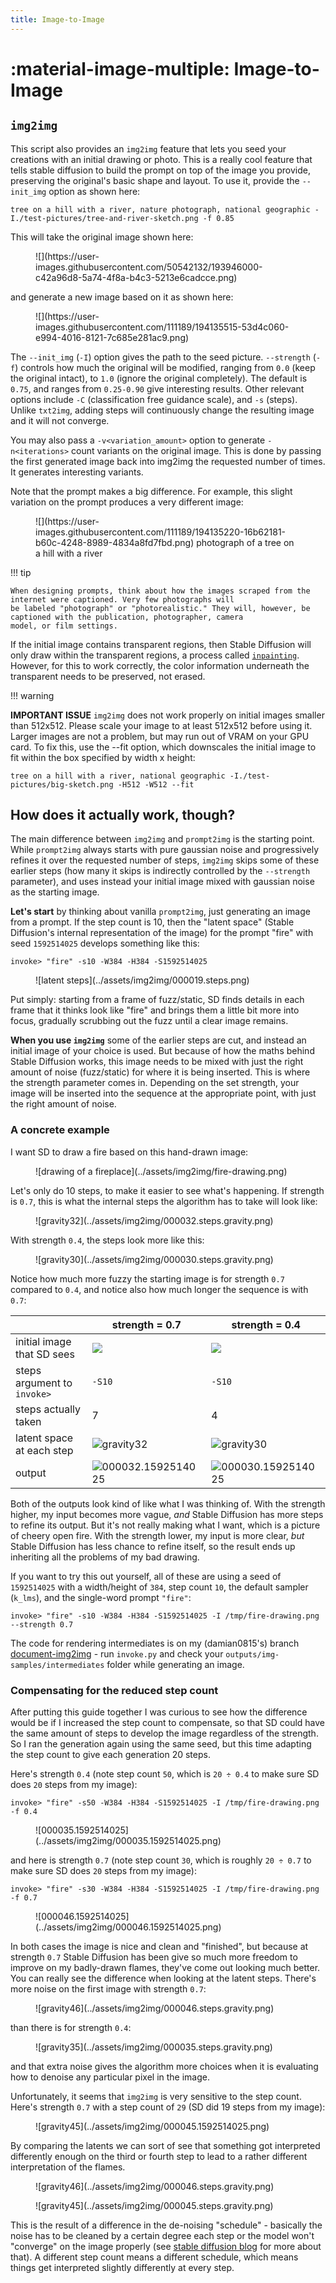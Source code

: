 ```yaml
---
title: Image-to-Image
---
```


# :material-image-multiple: Image-to-Image

## `img2img`

This script also provides an `img2img` feature that lets you seed your creations
with an initial drawing or photo. This is a really cool feature that tells
stable diffusion to build the prompt on top of the image you provide, preserving
the original's basic shape and layout. To use it, provide the `--init_img`
option as shown here:

```commandline
tree on a hill with a river, nature photograph, national geographic -I./test-pictures/tree-and-river-sketch.png -f 0.85
```

This will take the original image shown here:

<figure markdown>
![](https://user-images.githubusercontent.com/50542132/193946000-c42a96d8-5a74-4f8a-b4c3-5213e6cadcce.png)
</figure>

and generate a new image based on it as shown here:

<figure markdown>
![](https://user-images.githubusercontent.com/111189/194135515-53d4c060-e994-4016-8121-7c685e281ac9.png)
</figure>

The `--init_img` (`-I`) option gives the path to the seed picture. `--strength`
(`-f`) controls how much the original will be modified, ranging from `0.0` (keep
the original intact), to `1.0` (ignore the original completely). The default is
`0.75`, and ranges from `0.25-0.90` give interesting results. Other relevant
options include `-C` (classification free guidance scale), and `-s` (steps).
Unlike `txt2img`, adding steps will continuously change the resulting image and
it will not converge.

You may also pass a `-v<variation_amount>` option to generate `-n<iterations>`
count variants on the original image. This is done by passing the first
generated image back into img2img the requested number of times. It generates
interesting variants.

Note that the prompt makes a big difference. For example, this slight variation
on the prompt produces a very different image:

<figure markdown>
![](https://user-images.githubusercontent.com/111189/194135220-16b62181-b60c-4248-8989-4834a8fd7fbd.png)
<caption markdown>photograph of a tree on a hill with a river</caption>
</figure>

!!! tip

    When designing prompts, think about how the images scraped from the internet were captioned. Very few photographs will
    be labeled "photograph" or "photorealistic." They will, however, be captioned with the publication, photographer, camera
    model, or film settings.

If the initial image contains transparent regions, then Stable Diffusion will
only draw within the transparent regions, a process called
[`inpainting`](./INPAINTING.md#creating-transparent-regions-for-inpainting).
However, for this to work correctly, the color information underneath the
transparent needs to be preserved, not erased.

!!! warning

**IMPORTANT ISSUE** `img2img` does not work properly on initial images smaller
than 512x512. Please scale your image to at least 512x512 before using it.
Larger images are not a problem, but may run out of VRAM on your GPU card. To
fix this, use the --fit option, which downscales the initial image to fit within
the box specified by width x height:

```
tree on a hill with a river, national geographic -I./test-pictures/big-sketch.png -H512 -W512 --fit
```

## How does it actually work, though?

The main difference between `img2img` and `prompt2img` is the starting point.
While `prompt2img` always starts with pure gaussian noise and progressively
refines it over the requested number of steps, `img2img` skips some of these
earlier steps (how many it skips is indirectly controlled by the `--strength`
parameter), and uses instead your initial image mixed with gaussian noise as the
starting image.

**Let's start** by thinking about vanilla `prompt2img`, just generating an image
from a prompt. If the step count is 10, then the "latent space" (Stable
Diffusion's internal representation of the image) for the prompt "fire" with
seed `1592514025` develops something like this:

```commandline
invoke> "fire" -s10 -W384 -H384 -S1592514025
```

<figure markdown>
![latent steps](../assets/img2img/000019.steps.png)
</figure>

Put simply: starting from a frame of fuzz/static, SD finds details in each frame
that it thinks look like "fire" and brings them a little bit more into focus,
gradually scrubbing out the fuzz until a clear image remains.

**When you use `img2img`** some of the earlier steps are cut, and instead an
initial image of your choice is used. But because of how the maths behind Stable
Diffusion works, this image needs to be mixed with just the right amount of
noise (fuzz/static) for where it is being inserted. This is where the strength
parameter comes in. Depending on the set strength, your image will be inserted
into the sequence at the appropriate point, with just the right amount of noise.

### A concrete example

I want SD to draw a fire based on this hand-drawn image:

<figure markdown>
![drawing of a fireplace](../assets/img2img/fire-drawing.png)
</figure>

Let's only do 10 steps, to make it easier to see what's happening. If strength
is `0.7`, this is what the internal steps the algorithm has to take will look
like:

<figure markdown>
![gravity32](../assets/img2img/000032.steps.gravity.png)
</figure>

With strength `0.4`, the steps look more like this:

<figure markdown>
![gravity30](../assets/img2img/000030.steps.gravity.png)
</figure>

Notice how much more fuzzy the starting image is for strength `0.7` compared to
`0.4`, and notice also how much longer the sequence is with `0.7`:

|                             | strength = 0.7                                                | strength = 0.4                                                |
| --------------------------- | ------------------------------------------------------------- | ------------------------------------------------------------- |
| initial image that SD sees  | ![](../assets/img2img/000032.step-0.png)                      | ![](../assets/img2img/000030.step-0.png)                      |
| steps argument to `invoke>` | `-S10`                                                        | `-S10`                                                        |
| steps actually taken        | 7                                                             | 4                                                             |
| latent space at each step   | ![gravity32](../assets/img2img/000032.steps.gravity.png)      | ![gravity30](../assets/img2img/000030.steps.gravity.png)      |
| output                      | ![000032.1592514025](../assets/img2img/000032.1592514025.png) | ![000030.1592514025](../assets/img2img/000030.1592514025.png) |

Both of the outputs look kind of like what I was thinking of. With the strength
higher, my input becomes more vague, _and_ Stable Diffusion has more steps to
refine its output. But it's not really making what I want, which is a picture of
cheery open fire. With the strength lower, my input is more clear, _but_ Stable
Diffusion has less chance to refine itself, so the result ends up inheriting all
the problems of my bad drawing.

If you want to try this out yourself, all of these are using a seed of
`1592514025` with a width/height of `384`, step count `10`, the default sampler
(`k_lms`), and the single-word prompt `"fire"`:

```commandline
invoke> "fire" -s10 -W384 -H384 -S1592514025 -I /tmp/fire-drawing.png --strength 0.7
```

The code for rendering intermediates is on my (damian0815's) branch
[document-img2img](https://github.com/damian0815/InvokeAI/tree/document-img2img) -
run `invoke.py` and check your `outputs/img-samples/intermediates` folder while
generating an image.

### Compensating for the reduced step count

After putting this guide together I was curious to see how the difference would
be if I increased the step count to compensate, so that SD could have the same
amount of steps to develop the image regardless of the strength. So I ran the
generation again using the same seed, but this time adapting the step count to
give each generation 20 steps.

Here's strength `0.4` (note step count `50`, which is `20 ÷ 0.4` to make sure SD
does `20` steps from my image):

```commandline
invoke> "fire" -s50 -W384 -H384 -S1592514025 -I /tmp/fire-drawing.png -f 0.4
```

<figure markdown>
![000035.1592514025](../assets/img2img/000035.1592514025.png)
</figure>

and here is strength `0.7` (note step count `30`, which is roughly `20 ÷ 0.7` to
make sure SD does `20` steps from my image):

```commandline
invoke> "fire" -s30 -W384 -H384 -S1592514025 -I /tmp/fire-drawing.png -f 0.7
```

<figure markdown>
![000046.1592514025](../assets/img2img/000046.1592514025.png)
</figure>

In both cases the image is nice and clean and "finished", but because at
strength `0.7` Stable Diffusion has been give so much more freedom to improve on
my badly-drawn flames, they've come out looking much better. You can really see
the difference when looking at the latent steps. There's more noise on the first
image with strength `0.7`:

<figure markdown>
![gravity46](../assets/img2img/000046.steps.gravity.png)
</figure>

than there is for strength `0.4`:

<figure markdown>
![gravity35](../assets/img2img/000035.steps.gravity.png)
</figure>

and that extra noise gives the algorithm more choices when it is evaluating how
to denoise any particular pixel in the image.

Unfortunately, it seems that `img2img` is very sensitive to the step count.
Here's strength `0.7` with a step count of `29` (SD did 19 steps from my image):

<figure markdown>
![gravity45](../assets/img2img/000045.1592514025.png)
</figure>

By comparing the latents we can sort of see that something got interpreted
differently enough on the third or fourth step to lead to a rather different
interpretation of the flames.

<figure markdown>
![gravity46](../assets/img2img/000046.steps.gravity.png)
</figure>

<figure markdown>
![gravity45](../assets/img2img/000045.steps.gravity.png)
</figure>

This is the result of a difference in the de-noising "schedule" - basically the
noise has to be cleaned by a certain degree each step or the model won't
"converge" on the image properly (see
[stable diffusion blog](https://huggingface.co/blog/stable_diffusion) for more
about that). A different step count means a different schedule, which means
things get interpreted slightly differently at every step.

